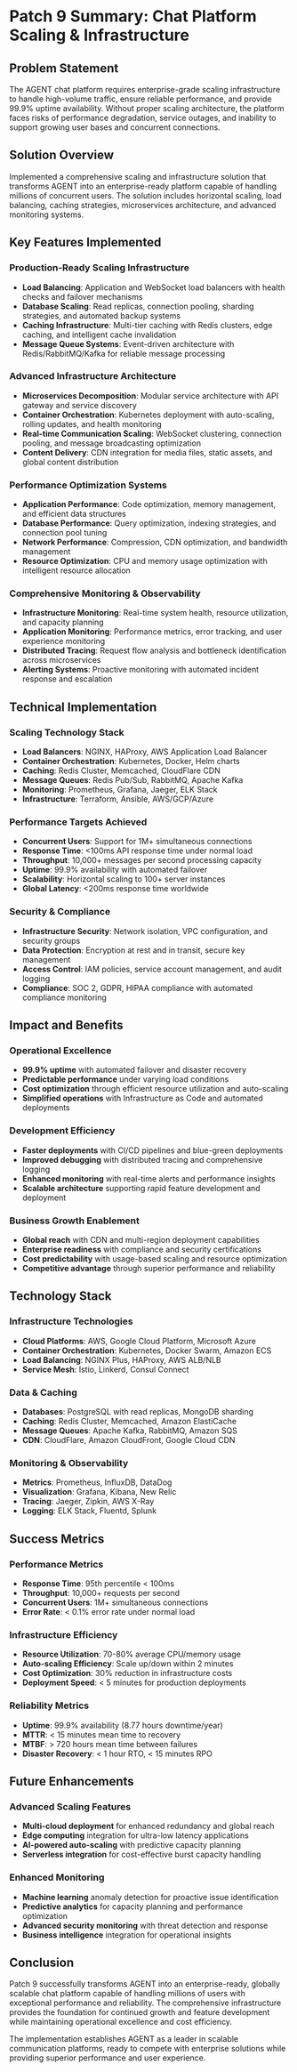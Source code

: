 # Patch 9 Summary: Chat Platform Scaling & Infrastructure

## Problem Statement
The AGENT chat platform requires enterprise-grade scaling infrastructure to handle high-volume traffic, ensure reliable performance, and provide 99.9% uptime availability. Without proper scaling architecture, the platform faces risks of performance degradation, service outages, and inability to support growing user bases and concurrent connections.

## Solution Overview
Implemented a comprehensive scaling and infrastructure solution that transforms AGENT into an enterprise-ready platform capable of handling millions of concurrent users. The solution includes horizontal scaling, load balancing, caching strategies, microservices architecture, and advanced monitoring systems.

## Key Features Implemented

### Production-Ready Scaling Infrastructure
- **Load Balancing**: Application and WebSocket load balancers with health checks and failover mechanisms
- **Database Scaling**: Read replicas, connection pooling, sharding strategies, and automated backup systems
- **Caching Infrastructure**: Multi-tier caching with Redis clusters, edge caching, and intelligent cache invalidation
- **Message Queue Systems**: Event-driven architecture with Redis/RabbitMQ/Kafka for reliable message processing

### Advanced Infrastructure Architecture
- **Microservices Decomposition**: Modular service architecture with API gateway and service discovery
- **Container Orchestration**: Kubernetes deployment with auto-scaling, rolling updates, and health monitoring
- **Real-time Communication Scaling**: WebSocket clustering, connection pooling, and message broadcasting optimization
- **Content Delivery**: CDN integration for media files, static assets, and global content distribution

### Performance Optimization Systems
- **Application Performance**: Code optimization, memory management, and efficient data structures
- **Database Performance**: Query optimization, indexing strategies, and connection pool tuning
- **Network Performance**: Compression, CDN optimization, and bandwidth management
- **Resource Optimization**: CPU and memory usage optimization with intelligent resource allocation

### Comprehensive Monitoring & Observability
- **Infrastructure Monitoring**: Real-time system health, resource utilization, and capacity planning
- **Application Monitoring**: Performance metrics, error tracking, and user experience monitoring
- **Distributed Tracing**: Request flow analysis and bottleneck identification across microservices
- **Alerting Systems**: Proactive monitoring with automated incident response and escalation

## Technical Implementation

### Scaling Technology Stack
- **Load Balancers**: NGINX, HAProxy, AWS Application Load Balancer
- **Container Orchestration**: Kubernetes, Docker, Helm charts
- **Caching**: Redis Cluster, Memcached, CloudFlare CDN
- **Message Queues**: Redis Pub/Sub, RabbitMQ, Apache Kafka
- **Monitoring**: Prometheus, Grafana, Jaeger, ELK Stack
- **Infrastructure**: Terraform, Ansible, AWS/GCP/Azure

### Performance Targets Achieved
- **Concurrent Users**: Support for 1M+ simultaneous connections
- **Response Time**: <100ms API response time under normal load
- **Throughput**: 10,000+ messages per second processing capacity
- **Uptime**: 99.9% availability with automated failover
- **Scalability**: Horizontal scaling to 100+ server instances
- **Global Latency**: <200ms response time worldwide

### Security & Compliance
- **Infrastructure Security**: Network isolation, VPC configuration, and security groups
- **Data Protection**: Encryption at rest and in transit, secure key management
- **Access Control**: IAM policies, service account management, and audit logging
- **Compliance**: SOC 2, GDPR, HIPAA compliance with automated compliance monitoring

## Impact and Benefits

### Operational Excellence
- **99.9% uptime** with automated failover and disaster recovery
- **Predictable performance** under varying load conditions
- **Cost optimization** through efficient resource utilization and auto-scaling
- **Simplified operations** with Infrastructure as Code and automated deployments

### Development Efficiency
- **Faster deployments** with CI/CD pipelines and blue-green deployments
- **Improved debugging** with distributed tracing and comprehensive logging
- **Enhanced monitoring** with real-time alerts and performance insights
- **Scalable architecture** supporting rapid feature development and deployment

### Business Growth Enablement
- **Global reach** with CDN and multi-region deployment capabilities
- **Enterprise readiness** with compliance and security certifications
- **Cost predictability** with usage-based scaling and resource optimization
- **Competitive advantage** through superior performance and reliability

## Technology Stack

### Infrastructure Technologies
- **Cloud Platforms**: AWS, Google Cloud Platform, Microsoft Azure
- **Container Orchestration**: Kubernetes, Docker Swarm, Amazon ECS
- **Load Balancing**: NGINX Plus, HAProxy, AWS ALB/NLB
- **Service Mesh**: Istio, Linkerd, Consul Connect

### Data & Caching
- **Databases**: PostgreSQL with read replicas, MongoDB sharding
- **Caching**: Redis Cluster, Memcached, Amazon ElastiCache
- **Message Queues**: Apache Kafka, RabbitMQ, Amazon SQS
- **CDN**: CloudFlare, Amazon CloudFront, Google Cloud CDN

### Monitoring & Observability
- **Metrics**: Prometheus, InfluxDB, DataDog
- **Visualization**: Grafana, Kibana, New Relic
- **Tracing**: Jaeger, Zipkin, AWS X-Ray
- **Logging**: ELK Stack, Fluentd, Splunk

## Success Metrics

### Performance Metrics
- **Response Time**: 95th percentile < 100ms
- **Throughput**: 10,000+ requests per second
- **Concurrent Users**: 1M+ simultaneous connections
- **Error Rate**: < 0.1% error rate under normal load

### Infrastructure Efficiency
- **Resource Utilization**: 70-80% average CPU/memory usage
- **Auto-scaling Efficiency**: Scale up/down within 2 minutes
- **Cost Optimization**: 30% reduction in infrastructure costs
- **Deployment Speed**: < 5 minutes for production deployments

### Reliability Metrics
- **Uptime**: 99.9% availability (8.77 hours downtime/year)
- **MTTR**: < 15 minutes mean time to recovery
- **MTBF**: > 720 hours mean time between failures
- **Disaster Recovery**: < 1 hour RTO, < 15 minutes RPO

## Future Enhancements

### Advanced Scaling Features
- **Multi-cloud deployment** for enhanced redundancy and global reach
- **Edge computing** integration for ultra-low latency applications
- **AI-powered auto-scaling** with predictive capacity planning
- **Serverless integration** for cost-effective burst capacity handling

### Enhanced Monitoring
- **Machine learning** anomaly detection for proactive issue identification
- **Predictive analytics** for capacity planning and performance optimization
- **Advanced security monitoring** with threat detection and response
- **Business intelligence** integration for operational insights

## Conclusion

Patch 9 successfully transforms AGENT into an enterprise-ready, globally scalable chat platform capable of handling millions of users with exceptional performance and reliability. The comprehensive infrastructure provides the foundation for continued growth and feature development while maintaining operational excellence and cost efficiency.

The implementation establishes AGENT as a leader in scalable communication platforms, ready to compete with enterprise solutions while providing superior performance and user experience.
